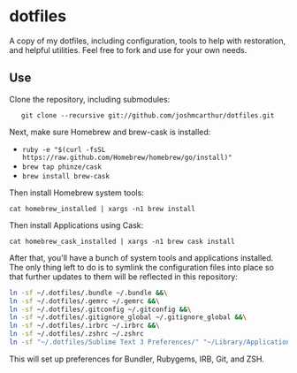 dotfiles
========

A copy of my dotfiles, including configuration, tools to help with restoration, and helpful utilities. Feel free to fork and use for your own needs.

## Use

Clone the repository, including submodules:

``` git
   git clone --recursive git://github.com/joshmcarthur/dotfiles.git 
```


Next, make sure Homebrew and brew-cask is installed:

* `ruby -e "$(curl -fsSL https://raw.github.com/Homebrew/homebrew/go/install)"`
* `brew tap phinze/cask`
* `brew install brew-cask`

Then install Homebrew system tools:

```
cat homebrew_installed | xargs -n1 brew install
```

Then install Applications using Cask:

```
cat homebrew_cask_installed | xargs -n1 brew cask install
```

After that, you'll have a bunch of system tools and applications installed. The only thing left to do is to symlink the configuration files into place so that further updates to them will be reflected in this repository:

``` bash
ln -sf ~/.dotfiles/.bundle ~/.bundle &&\
ln -sf ~/.dotfiles/.gemrc ~/.gemrc &&\
ln -sf ~/.dotfiles/.gitconfig ~/.gitconfig &&\
ln -sf ~/.dotfiles/.gitignore_global ~/.gitignore_global &&\
ln -sf ~/.dotfiles/.irbrc ~/.irbrc &&\
ln -sf ~/.dotfiles/.zshrc ~/.zshrc
ln -sf "~/.dotfiles/Sublime Text 3 Preferences/" "~/Library/Application Support/Sublime Text 3/Packages/User"
```

This will set up preferences for Bundler, Rubygems, IRB, Git, and ZSH.